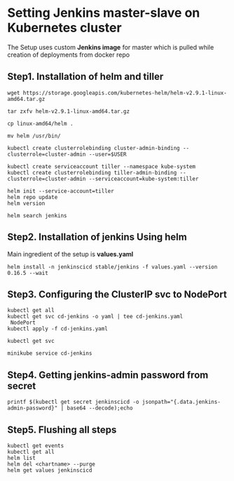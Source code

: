 # Setting Jenkins master-slave on Kubernetes cluster

The Setup uses custom **Jenkins image**  for master which is pulled while creation of deployments from docker repo

## Step1. Installation of helm and tiller

```
wget https://storage.googleapis.com/kubernetes-helm/helm-v2.9.1-linux-amd64.tar.gz

tar zxfv helm-v2.9.1-linux-amd64.tar.gz

cp linux-amd64/helm .

mv helm /usr/bin/

kubectl create clusterrolebinding cluster-admin-binding --clusterrole=cluster-admin --user=$USER

kubectl create serviceaccount tiller --namespace kube-system 	
kubectl create clusterrolebinding tiller-admin-binding --clusterrole=cluster-admin --serviceaccount=kube-system:tiller

helm init --service-account=tiller
helm repo update
helm version

helm search jenkins
```

## Step2. Installation of **jenkins Using helm**
Main ingredient of the setup is **values.yaml**
```
helm install -n jenkinscicd stable/jenkins -f values.yaml --version 0.16.5 --wait
```

## Step3. Configuring the ClusterIP svc to NodePort

```
kubectl get all
kubectl get svc cd-jenkins -o yaml | tee cd-jenkins.yaml
 NodePort
kubectl apply -f cd-jenkins.yaml

kubectl get svc

minikube service cd-jenkins
```

## Step4. Getting jenkins-admin password from **secret**

```
printf $(kubectl get secret jenkinscicd -o jsonpath="{.data.jenkins-admin-password}" | base64 --decode);echo
```

## Step5. Flushing all steps
```
kubectl get events
kubectl get all
helm list
helm del <chartname> --purge
helm get values jenkinscicd
```